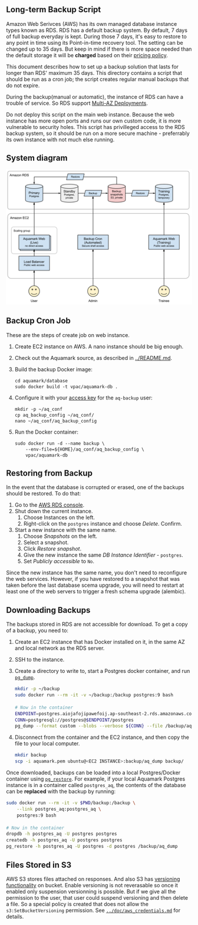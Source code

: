 ## Long-term Backup Script

Amazon Web Serivces (AWS) has its own managed database instance types known as RDS.
RDS has a default backup system. By default, 7 days of full backup everyday is kept. During those 7 days, it's easy to restore to any point in time using its Point-in-time recovery tool. The setting can be changed up to 35 days. But keep in mind if there is more space needed than the default storage it will be **charged** based on their [pricing policy].

This document describes how to set up a backup solution that lasts for longer
than RDS' maximum 35 days. This directory contains a script that should be run
as a cron job; the script creates regular manual backups that do not expire.

During the backup(manual or automatic), the instance of RDS can have a trouble of service. So RDS support [Multi-AZ Deployments](http://aws.amazon.com/rds/details/multi-az/).

Do not deploy this script on the main web instance. Because the web instance
has more open ports and runs our own custom code, it is more vulnerable to
security holes. This script has privilleged access to the RDS backup system, so
it should be run on a more secure machine - preferrably its own instance with
not much else running.

## System diagram

![System Diagrm](Backup.png)

## Backup Cron Job

These are the steps of create job on web instance.

1. Create EC2 instance on AWS. A nano instance should be big enough.
1. Check out the Aquamark source, as described in [../README.md](../README.md).
1. Build the backup Docker image:

    ```
    cd aquamark/database
    sudo docker build -t vpac/aquamark-db .
    ```

1. Configure it with your [access key][ac] for the `aq-backup` user:

    ```
    mkdir -p ~/aq_conf
    cp aq_backup_config ~/aq_conf/
    nano ~/aq_conf/aq_backup_config
    ```

1. Run the Docker container:

    ```
    sudo docker run -d --name backup \
        --env-file=${HOME}/aq_conf/aq_backup_config \
        vpac/aquamark-db
    ```


[ac]: ../doc/aws_credentials.md


## Restoring from Backup

In the event that the database is corrupted or erased, one of the backups should
be restored. To do that:

1. Go to the [AWS RDS console].
1. Shut down the current instance.
    1. Choose Instances on the left.
    1. Right-click on the `postgres` instance and choose *Delete*. Confirm.
1. Start a new instance with the same name.
    1. Choose *Snapshots* on the left.
    1. Select a snapshot.
    1. Click *Restore snapshot*.
    1. Give the new instance the same *DB Instance Identifier* - `postgres`.
    1. Set *Publicly accessible* to `No`.

Since the new instance has the same name, you don't need to reconfigure the web
services. However, if you have restored to a snapshot that was taken before the
last database scema upgrade, you will need to restart at least one of the web
servers to trigger a fresh schema upgrade (alembic).


## Downloading Backups

The backups stored in RDS are not accessible for download. To get a copy of a
backup, you need to:

1. Create an EC2 instance that has Docker installed on it, in the same AZ and
   local network as the RDS server.
1. SSH to the instance.
1. Create a directory to write to, start a Postgres docker container, and run
   [`pg_dump`].

    ```bash
    mkdir -p ~/backup
    sudo docker run --rm -it -v ~/backup:/backup postgres:9 bash

    # Now in the container
    ENDPOINT=postgres.aiojafojipawefoij.ap-southeast-2.rds.amazonaws.com:5432
    CONN=postgresql://postgres@$ENDPOINT/postgres
    pg_dump --format custom --blobs --verbose ${CONN} --file /backup/aq_dump
    ```

1. Disconnect from the container and the EC2 instance, and then copy the file to
    your local computer.

    ```bash
    mkdir backup
    scp -i aquamark.pem ubuntu@<EC2 INSTANCE>:backup/aq_dump backup/
    ```

Once downloaded, backups can be loaded into a local Postgres/Docker container
using [`pg_restore`]. For example, if your local Aquamark Postgres instance is
in a container called `postgres_aq`, the contents of the database can be
**replaced** with the backup by running:

```bash
sudo docker run --rm -it -v $PWD/backup:/backup \
    --link postgres_aq:postgres_aq \
    postgres:9 bash

# Now in the container
dropdb -h postgres_aq -U postgres postgres
createdb -h postgres_aq -U postgres postgres
pg_restore -h postgres_aq -U postgres -d postgres /backup/aq_dump
```


## Files Stored in S3

AWS S3 stores files attached on responses. And also S3 has
[versioning functionality] on bucket. Enable versioning is not reverasable so
once it enabled only suspension versionning is possible. But if we give all
the permission to the user, that user could suspend versioning and then delete
a file. So a special policy is created that does not allow the
`s3:SetBucketVersioning` permission. See [`../doc/aws_credentials.md`][ac] for
details.


[AWS RDS console]: https://ap-southeast-2.console.aws.amazon.com/rds/home
[pricing policy]: http://aws.amazon.com/rds/pricing/
[deployment key]: https://github.com/blog/2024-read-only-deploy-keys
[AWS help]: https://console.aws.amazon.com/iam/home?nc2=h_m_sc#security_credential
[`pg_dump`]: http://www.postgresql.org/docs/9.4/static/app-pgdump.html
[`pg_restore`]: http://www.postgresql.org/docs/9.4/static/app-pgrestore.html
[Use SSL]: http://docs.aws.amazon.com/AmazonRDS/latest/UserGuide/UsingWithRDS.SSL.html
[cron job]: cron_backup
[versioning functionality]: http://docs.aws.amazon.com/AmazonS3/latest/dev/Versioning.html
